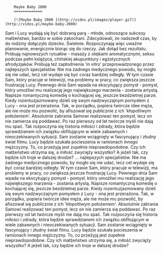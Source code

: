 
        Maybe Baby 2000 
        =============
        
        [![Maybe Baby 2000 ](http://vidos.pl/images/player.gif)](http://vidos.pl/maybe-baby-2000)
        
        
 Sam i Lucy wydają się być dobraną parą - młode, odnoszące sukcesy małżeństwo, bardzo w sobie zakochani. Zdecydowali, że nadszedł czas, by do rodziny dołączyło dziecko. Świetnie. Rozpoczynają więc uważne planowanie, energicznie biorąc się do rzeczy. Jak dotąd bez rezultatu. Próbują najnowszych rytuałów - masaży z olejkami aromatycznymi, seksu podczas pełni księżyca, chińskiej akupunktury i egzotycznych afrodyzjaków. Próbują też zapłodnienia 'in vitro' przeprowadzonego przez najlepszych specjalistów. Nie ma żadnego medycznego powodu, by mogło się nie udać, lecz cel wydaje się być coraz bardziej odległy. W tym czasie Sam, który pracuje w telewizji, ma problemy w pracy, co zwiększa jeszcze frustrację Lucy. Pewnego dnia Sam wpada na ekscytujący pomysł - pomysł, który umożliwi mu realizację jego największego marzenia - zostania artystą. Napisze romantyczną komedię o kochającej się, jeszcze bezdzietnej parze. Kiedy rozentuzjazmowany dzieli się swym nadzwyczajnym pomysłem z Lucy - ona jest przerażona. Tak, w porządku, popiera twórcze idee męża, ale nie może mu pozwolić, by afiszował się publicznie z ich 'kłopotliwym położeniem'. Absolutnie zabrania Samowi realizować ten pomysł, lecz on nie zamierza się poddawać. Po raz pierwszy od lat twórcze myśli nie dają mu spać. Tak rozpoczyna się historia miłości i zdrady, która będzie sprawdzianem ich związku obfitującym w wiele zabawnych i nieoczekiwanych sytuacji. Sam zostanie wciągnięty w fascynujący i złudny świat filmu. Lucy będzie szukała pocieszenia w ramionach innego mężczyzny. To, co przeżyją jest zupełnie nieprawdopodobne. Czy ich małżeństwo utrzyma się, a miłość zwycięży wszystko? A jeżeli tak, czy będzie ich troje w dalszej drodze?   ... najlepszych specjalistów. Nie ma żadnego medycznego powodu, by mogło się nie udać, lecz cel wydaje się być coraz bardziej odległy. W tym czasie Sam, który pracuje w telewizji, ma problemy w pracy, co zwiększa jeszcze frustrację Lucy. Pewnego dnia Sam wpada na ekscytujący pomysł - pomysł, który umożliwi mu realizację jego największego marzenia - zostania artystą. Napisze romantyczną komedię o kochającej się, jeszcze bezdzietnej parze. Kiedy rozentuzjazmowany dzieli się swym nadzwyczajnym pomysłem z Lucy - ona jest przerażona. Tak, w porządku, popiera twórcze idee męża, ale nie może mu pozwolić, by afiszował się publicznie z ich 'kłopotliwym położeniem'. Absolutnie zabrania Samowi realizować ten pomysł, lecz on nie zamierza się poddawać. Po raz pierwszy od lat twórcze myśli nie dają mu spać. Tak rozpoczyna się historia miłości i zdrady, która będzie sprawdzianem ich związku obfitującym w wiele zabawnych i nieoczekiwanych sytuacji. Sam zostanie wciągnięty w fascynujący i złudny świat filmu. Lucy będzie szukała pocieszenia w ramionach innego mężczyzny. To, co przeżyją jest zupełnie nieprawdopodobne. Czy ich małżeństwo utrzyma się, a miłość zwycięży wszystko? A jeżeli tak, czy będzie ich troje w dalszej drodze?
    